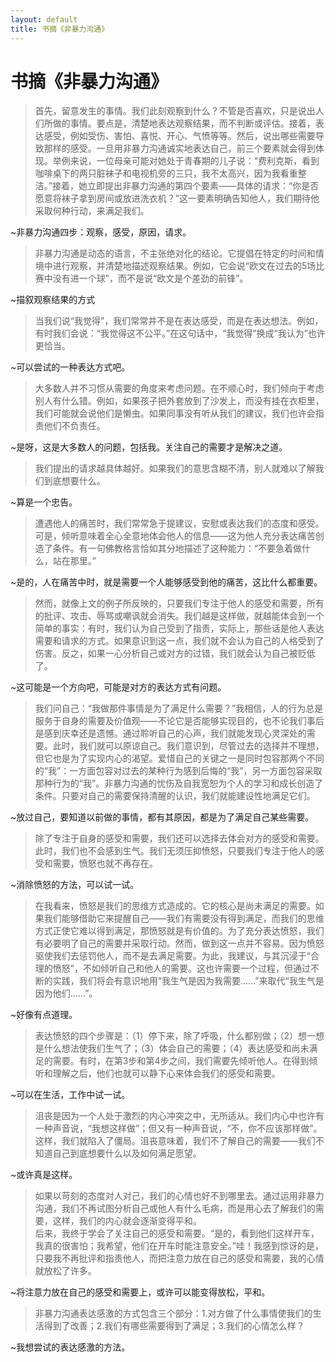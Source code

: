 ```yaml
---
layout: default
title: 书摘《非暴力沟通》
---
```


# 书摘《非暴力沟通》

>首先，留意发生的事情。我们此刻观察到什么？不管是否喜欢，只是说出人们所做的事情。要点是，清楚地表达观察结果，而不判断或评估。接着，表达感受，例如受伤、害怕、喜悦、开心、气愤等等。然后，说出哪些需要导致那样的感受。一旦用非暴力沟通诚实地表达自己，前三个要素就会得到体现。举例来说，一位母亲可能对她处于青春期的儿子说：“费利克斯，看到咖啡桌下的两只脏袜子和电视机旁的三只，我不太高兴，因为我看重整洁。”接着，她立即提出非暴力沟通的第四个要素——具体的请求：“你是否愿意将袜子拿到房间或放进洗衣机？”这一要素明确告知他人，我们期待他采取何种行动，来满足我们。

~非暴力沟通四步：观察，感受，原因，请求。
</br>

>非暴力沟通是动态的语言，不主张绝对化的结论。它提倡在特定的时间和情境中进行观察，并清楚地描述观察结果。例如，它会说“欧文在过去的5场比赛中没有进一个球”，而不是说“欧文是个差劲的前锋”。

~描叙观察结果的方式
</br>

>当我们说“我觉得”，我们常常并不是在表达感受，而是在表达想法。例如，有时我们会说：“我觉得这不公平。”在这句话中，“我觉得”换成“我认为”也许更恰当。

~可以尝试的一种表达方式吧。  

>大多数人并不习惯从需要的角度来考虑问题。在不顺心时，我们倾向于考虑别人有什么错。例如，如果孩子把外套放到了沙发上，而没有挂在衣柜里，我们可能就会说他们是懒虫。如果同事没有听从我们的建议，我们也许会指责他们不负责任。

~是呀，这是大多数人的问题，包括我。关注自己的需要才是解决之道。  

>我们提出的请求越具体越好。如果我们的意思含糊不清，别人就难以了解我们到底想要什么。

~算是一个忠告。  

>遭遇他人的痛苦时，我们常常急于提建议，安慰或表达我们的态度和感受。可是，倾听意味着全心全意地体会他人的信息——这为他人充分表达痛苦创造了条件。有一句佛教格言恰如其分地描述了这种能力：“不要急着做什么，站在那里。”

~是的，人在痛苦中时，就是需要一个人能够感受到他的痛苦，这比什么都重要。  

>然而，就像上文的例子所反映的，只要我们专注于他人的感受和需要，所有的批评、攻击、辱骂或嘲讽就会消失。我们越是这样做，就越能体会到一个简单的事实：有时，我们认为自己受到了指责，实际上，那些话是他人表达需要和请求的方式。如果意识到这一点，我们就不会认为自己的人格受到了伤害。反之，如果一心分析自己或对方的过错，我们就会认为自己被贬低了。

~这可能是一个方向吧，可能是对方的表达方式有问题。

>我们问自己：“我做那件事情是为了满足什么需要？”我相信，人的行为总是服务于自身的需要及价值观——不论它是否能够实现目的，也不论我们事后是感到庆幸还是遗憾。通过聆听自己的心声，我们就能发现心灵深处的需要。此时，我们就可以原谅自己。我们意识到，尽管过去的选择并不理想，但它也是为了实现内心的渴望。爱惜自己的关键之一是同时包容那两个不同的“我”：一方面包容对过去的某种行为感到后悔的“我”，另一方面包容采取那种行为的“我”。非暴力沟通的忧伤及自我宽恕为个人的学习和成长创造了条件。只要对自己的需要保持清醒的认识，我们就能建设性地满足它们。

~放过自己，要知道以前做的事情，都有其原因，都是为了满足自己某些需要。

>除了专注于自身的感受和需要，我们还可以选择去体会对方的感受和需要。此时，我们也不会感到生气。我们无须压抑愤怒，只要我们专注于他人的感受和需要，愤怒也就不再存在。

~消除愤怒的方法，可以试一试。

>在我看来，愤怒是我们的思维方式造成的。它的核心是尚未满足的需要。如果我们能够借助它来提醒自己——我们有需要没有得到满足，而我们的思维方式正使它难以得到满足，那愤怒就是有价值的。为了充分表达愤怒，我们有必要明了自己的需要并采取行动。然而，做到这一点并不容易。因为愤怒驱使我们去惩罚他人，而不是去满足需要。为此，我建议，与其沉浸于“合理的愤怒”，不如倾听自己和他人的需要。这也许需要一个过程，但通过不断的实践，我们将会有意识地用“我生气是因为我需要……”来取代“我生气是因为他们……”。

~好像有点道理。

>表达愤怒的四个步骤是：（1）停下来，除了呼吸，什么都别做；（2）想一想是什么想法使我们生气了；（3）体会自己的需要；（4）表达感受和尚未满足的需要。有时，在第3步和第4步之间，我们需要先倾听他人。在得到倾听和理解之后，他们也就可以静下心来体会我们的感受和需要。

~可以在生活，工作中试一试。

>沮丧是因为一个人处于激烈的内心冲突之中，无所适从。我们内心中也许有一种声音说，“我想这样做”；但又有一种声音说，“不，你不应该那样做”。这样，我们就陷入了僵局。沮丧意味着，我们不了解自己的需要——我们不知道自己到底想要什么以及如何满足愿望。

~或许真是这样。

>如果以苛刻的态度对人对己，我们的心情也好不到哪里去。通过运用非暴力沟通，我们不再试图分析自己或他人有什么毛病，而是用心去了解我们的需要，这样，我们的内心就会逐渐变得平和。  
后来，我终于学会了关注自己的感受和需要。“是的，看到他们这样开车，我真的很害怕；我希望，他们在开车时能注意安全。”哇！我感到惊讶的是，只要我不再批评和指责他人，而把注意力放在自己的感受和需要，我的心情就放松了许多。

~将注意力放在自己的感受和需要上，或许可以能变得放松，平和。

>非暴力沟通表达感激的方式包含三个部分：1.对方做了什么事情使我们的生活得到了改善；2.我们有哪些需要得到了满足；3.我们的心情怎么样？

~我想尝试的表达感激的方法。
